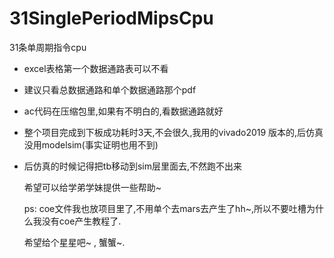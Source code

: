 # 31SinglePeriodMipsCpu

31条单周期指令cpu

- excel表格第一个数据通路表可以不看
- 建议只看总数据通路和单个数据通路那个pdf
- ac代码在压缩包里,如果有不明白的,看数据通路就好
- 整个项目完成到下板成功耗时3天,不会很久,我用的vivado2019 版本的,后仿真没用modelsim(事实证明也用不到)
- 后仿真的时候记得把tb移动到sim层里面去,不然跑不出来

  希望可以给学弟学妹提供一些帮助~

  ps: coe文件我也放项目里了,不用单个去mars去产生了hh~,所以不要吐槽为什么我没有coe产生教程了.

  希望给个星星吧~ , 蟹蟹~.
